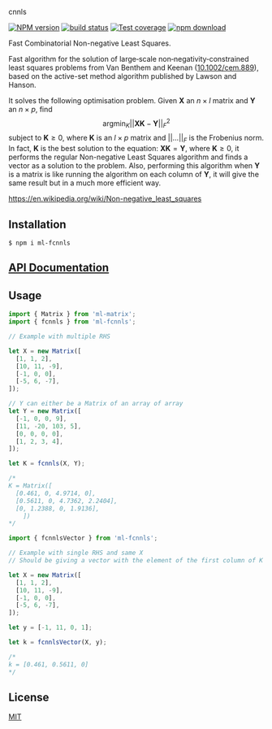 cnnls

[![NPM version][npm-image]][npm-url]
[![build status][ci-image]][ci-url]
[![Test coverage][codecov-image]][codecov-url]
[![npm download][download-image]][download-url]

Fast Combinatorial Non-negative Least Squares.

Fast algorithm for the solution of large‐scale non‐negativity‐constrained least squares problems from Van Benthem and Keenan ([10.1002/cem.889](http://doi.org/10.1002/cem.889)), based on the active-set method algorithm published by Lawson and Hanson.

It solves the following optimisation problem.
Given $\mathbf{X}$ an $n \times l$ matrix and $\mathbf{Y}$ an $n\times p$, find $$\mathrm{argmin}_K ||\mathbf{XK} -\mathbf{Y}||^2_F$$ subject to $\mathbf{K}\geq 0$, where $\mathbf{K}$ is an $l \times p$ matrix and $||\ldots||_F$ is the Frobenius norm. In fact, $\mathbf{K}$ is the best solution to the equation: $\mathbf{XK}=\mathbf{Y}$, where $\mathbf{K} \geq 0$, it performs the regular Non-negative Least Squares algorithm and finds a vector as a solution to the problem. Also, performing this algorithm when $\mathbf{Y}$ is a matrix is like running the algorithm on each column of $\mathbf{Y}$, it will give the same result but in a much more efficient way.

https://en.wikipedia.org/wiki/Non-negative_least_squares

## Installation

`$ npm i ml-fcnnls`

## [API Documentation](https://mljs.github.io/fcnnls/)

## Usage

```js
import { Matrix } from 'ml-matrix';
import { fcnnls } from 'ml-fcnnls';

// Example with multiple RHS

let X = new Matrix([
  [1, 1, 2],
  [10, 11, -9],
  [-1, 0, 0],
  [-5, 6, -7],
]);

// Y can either be a Matrix of an array of array
let Y = new Matrix([
  [-1, 0, 0, 9],
  [11, -20, 103, 5],
  [0, 0, 0, 0],
  [1, 2, 3, 4],
]);

let K = fcnnls(X, Y);

/*
K = Matrix([
  [0.461, 0, 4.9714, 0],
  [0.5611, 0, 4.7362, 2.2404],
  [0, 1.2388, 0, 1.9136],
    ])
*/

import { fcnnlsVector } from 'ml-fcnnls';

// Example with single RHS and same X
// Should be giving a vector with the element of the first column of K in the previous example, since y is the first column of Y

let X = new Matrix([
  [1, 1, 2],
  [10, 11, -9],
  [-1, 0, 0],
  [-5, 6, -7],
]);

let y = [-1, 11, 0, 1];

let k = fcnnlsVector(X, y);

/*
k = [0.461, 0.5611, 0]
*/
```

## License

[MIT](./LICENSE)

[npm-image]: https://img.shields.io/npm/v/ml-fcnnls.svg
[npm-url]: https://www.npmjs.com/package/ml-fcnnls
[ci-image]: https://github.com/mljs/fcnnls/workflows/Node.js%20CI/badge.svg?branch=main
[ci-url]: https://github.com/mljs/fcnnls/actions?query=workflow%3A%22Node.js+CI%22
[codecov-image]: https://img.shields.io/codecov/c/github/mljs/fcnnls.svg
[codecov-url]: https://codecov.io/gh/mljs/fcnnls
[download-image]: https://img.shields.io/npm/dm/ml-fcnnls.svg
[download-url]: https://www.npmjs.com/package/ml-fcnnls
